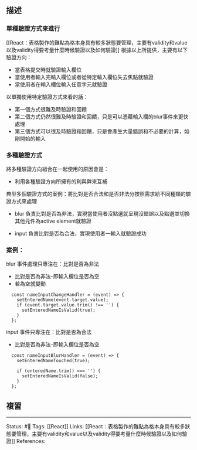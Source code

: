## 描述


### 單種驗證方式來進行


[[React：表格製作的難點為格本身具有較多狀態要管理，主要有validity和value以及validity得要考量什麼時候驗證以及如何驗證]]
根據以上所提供，主要有以下驗證方向：
- 當表格提交時就驗證輸入欄位
- 當使用者輸入完輸入欄位或者從特定輸入欄位失去焦點就驗證
- 當使用者在輸入欄位輸入任意字元就驗證


以單獨使用特定驗證方式來看的話：
- 第一個方式很難及時驗證和回饋
- 第二個方式仍然很難及時驗證和回饋，只是可以憑藉輸入欄的blur事件來更快處理
- 第三個方式可以很及時驗證和回饋，只是會產生大量錯誤和不必要的計算，如剛開始的輸入


### 多種驗證方式

將多種驗證方向組合在一起使用的原因會是：
- 利用各種驗證方向所擁有的利與弊來互補


典型多個驗證方式的案例：將比對是否合法和是否非法分按照需求給不同種類的驗證方式來處理

- blur 負責比對是否為非法，實現當使用者沒點選就呈現沒錯誤以及點選並切換其他元件為active element就驗證

- input 負責比對是否為合法，實現使用者一輸入就驗證成功


### 案例：

blur 事件處理只專注在：比對是否為非法
- 比對是否為非法-即輸入欄位是否為空
- 若為空就變動
```
  const nameInputChangeHandler = (event) => {
    setEnteredName(event.target.value);
    if (event.target.value.trim() !== '') {
      setEnteredNameIsValid(true);
    }
  };
```


input 事件只專注在：比對是否為合法
- 比對是否為非法-即輸入欄位是否為空
```
  const nameInputBlurHandler = (event) => {
    setEnteredNameTouched(true);

    if (enteredName.trim() === '') {
      setEnteredNameIsValid(false);
    }
  };
```



## 複習


---
Status: #🌱 
Tags:
[[React]]
Links:
[[React：表格製作的難點為格本身具有較多狀態要管理，主要有validity和value以及validity得要考量什麼時候驗證以及如何驗證]]
References: